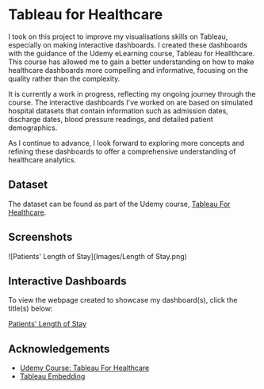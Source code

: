 
# Tableau for Healthcare

I took on this project to improve my visualisations skills on Tableau, especially on making interactive dashboards. I created these dashboards with the guidance of the Udemy eLearning course, Tableau for Heallthcare. This course has allowed me to gain a better understanding on how to make healthcare dashboards more compelling and informative, focusing on the quality rather than the complexity.

It is currently a work in progress, reflecting my ongoing journey through the course. The interactive dashboards I've worked on are based on simulated hospital datasets that contain information such as admission dates, discharge dates, blood pressure readings, and detailed patient demographics.

As I continue to advance, I look forward to exploring more concepts and refining these dashboards to offer a comprehensive understanding of healthcare analytics.


## Dataset

The dataset can be found as part of the Udemy course, [Tableau For Healthcare](https://ibmcsr.udemy.com/course/tableau-for-healthcare/learn/lecture/20464431#overview).
## Screenshots


![Patients' Length of Stay](Images/Length of Stay.png) 


## Interactive Dashboards

To view the webpage created to showcase my dashboard(s), click the title(s) below:

[Patients' Length of Stay](https://nuralyaw.github.io/Tableau-for-Healthcare/)
## Acknowledgements

 - [Udemy Course: Tableau For Healthcare](https://ibmcsr.udemy.com/course/tableau-for-healthcare/learn/lecture/20464451#overview)
- [Tableau Embedding](https://github.com/dinkwiz/tableau_embed)


